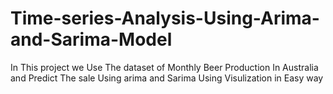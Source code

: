 # Time-series-Analysis-Using-Arima-and-Sarima-Model
In This project we Use The dataset of Monthly Beer Production In Australia and Predict The sale Using arima and Sarima Using Visulization in Easy way
